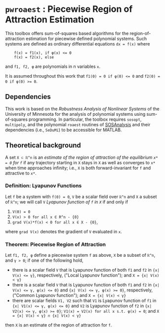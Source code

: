 # `pwroaest` : Piecewise Region of Attraction Estimation

This toolbox offers sum-of-squares based algorithms for the region-of-attraction estimation for piecewise defined polynomial systems. Such systems are defined as ordinary differential equations `dx = f(x)` where
```
    f(x) = f1(x), if φ(x) <= 0
    f(x) = f2(x), else
```
and `f1, f2, φ` are polynomials in n variables `x`.

It is assumed throughout this work that `f1(0) = 0 if φ(0) <= 0` and `f2(0) = 0 if φ(0) >= 0`.


## Dependencies

This work is based on the *Robustness Analysis of Nonlinear Systems* of the University of Minnesota for the analysis of polynomial systems using sum-of-squares programming. 
In particular, the toolbox requires `sosopt`, `multipoly`, and the polynomial `roaest` routines of [SOSAnalysis](https://dept.aem.umn.edu/~AerospaceControl/) and their dependencies (i.e., `SeDuMi`) to be accessible for MATLAB.


## Theoretical background

A set `X ⊂ ℝ^n` is an *estimate of the region of attraction of the equilibrium `x* = 0` for `f`* if any trajectory starting in `X` stays in `X` as well as converges to `x*` when time approaches infinity; i.e., `X` is both forward-invariant for `f` and attractive to `x*`.

### Definition: Lyapunov Functions
Let `f` be a system with `f(0) = 0`, `V` be a scalar field over `ℝ^n` and `X` a subset of `ℝ^n`; we will call `V` *Lyapunov function of `f` in `X`* if and only if
1. `V(0) = 0`
1. `V(x) > 0 for all x ∈ R^n - {0}`
1. `grad V(x)*f(x) < 0 for all x ∈ X - {0}`,

where `grad V(x)` denotes the gradient of `V` evaluated in `x`.

### Theorem: Piecewise Region of Attraction
Let `f1, f2, φ` define a piecewise system `f` as above, `X` be a subset of `ℝ^n`, and `γ > 0`; if one of the following hold,
- there is a scalar field `V` that is Lyapunov function of both `f1` and `f2` in `{x| V(x) <= γ}`, respectively, ("Local Lyapunov function"); and `X = {x| V(x) < γ}`
- there is a scalar field `V` that is Lyapunov function of both `f1` and `f2` in `{x| V(x) <= γ, φ(x) <= 0}` and `{x| V(x) <= γ, φ(x) >= 0}`, respectively, ("Common Lyapunov function"); and `X = {x| V(x) < γ}`
- there are scalar fields `V1, V2` such that `V1` is Lyapunov function of `f1` in `{x| V1(x) <= γ, φ(x) <= 0}` and `V2` is Lyapunov function of `f2` in `{x| V2(x) <= γ, φ(x) >= 0}`; `V1(x) = V2(x) for all x s.t. φ(x) = 0`; and `X = {x| V(x) < γ} ∩ {x| V(x) < γ}`

then `X` is an estimate of the region of attraction for `f`.
